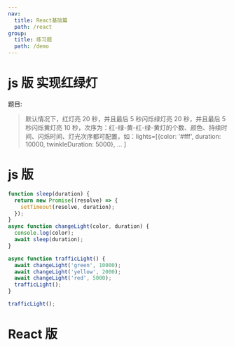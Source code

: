 ```yaml
---
nav:
  title: React基础篇
  path: /react
group:
  title: 练习题
  path: /demo
---
```


# js 版 实现红绿灯

题目:

> 默认情况下，红灯亮 20 秒，并且最后 5 秒闪烁绿灯亮 20 秒，并且最后 5 秒闪烁黄灯亮 10 秒，次序为：红-绿-黄-红-绿-黄灯的个数、颜色、持续时间、闪烁时间、灯光次序都可配置，如：lights=[{color: '#fff', duration: 10000, twinkleDuration: 5000}, ... ]

# js 版

```js
function sleep(duration) {
  return new Promise((resolve) => {
    setTimeout(resolve, duration);
  });
}
async function changeLight(color, duration) {
  console.log(color);
  await sleep(duration);
}

async function trafficLight() {
  await changeLight('green', 10000);
  await changeLight('yellow', 2000);
  await changeLight('red', 5000);
  trafficLight();
}

trafficLight();
```

# React 版

<code src="./demo/traffic/index.tsx" title="react 版本">
